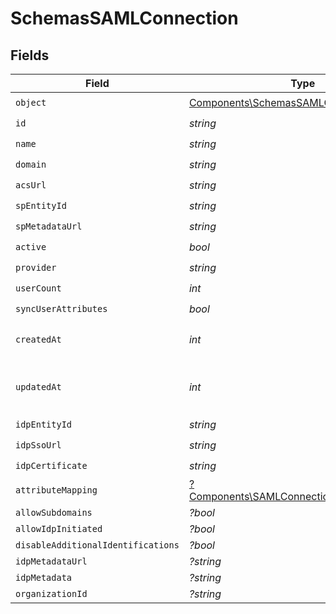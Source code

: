 # SchemasSAMLConnection


## Fields

| Field                                                                                                   | Type                                                                                                    | Required                                                                                                | Description                                                                                             |
| ------------------------------------------------------------------------------------------------------- | ------------------------------------------------------------------------------------------------------- | ------------------------------------------------------------------------------------------------------- | ------------------------------------------------------------------------------------------------------- |
| `object`                                                                                                | [Components\SchemasSAMLConnectionObject](../../Models/Components/SchemasSAMLConnectionObject.md)        | :heavy_check_mark:                                                                                      | N/A                                                                                                     |
| `id`                                                                                                    | *string*                                                                                                | :heavy_check_mark:                                                                                      | N/A                                                                                                     |
| `name`                                                                                                  | *string*                                                                                                | :heavy_check_mark:                                                                                      | N/A                                                                                                     |
| `domain`                                                                                                | *string*                                                                                                | :heavy_check_mark:                                                                                      | N/A                                                                                                     |
| `acsUrl`                                                                                                | *string*                                                                                                | :heavy_check_mark:                                                                                      | N/A                                                                                                     |
| `spEntityId`                                                                                            | *string*                                                                                                | :heavy_check_mark:                                                                                      | N/A                                                                                                     |
| `spMetadataUrl`                                                                                         | *string*                                                                                                | :heavy_check_mark:                                                                                      | N/A                                                                                                     |
| `active`                                                                                                | *bool*                                                                                                  | :heavy_check_mark:                                                                                      | N/A                                                                                                     |
| `provider`                                                                                              | *string*                                                                                                | :heavy_check_mark:                                                                                      | N/A                                                                                                     |
| `userCount`                                                                                             | *int*                                                                                                   | :heavy_check_mark:                                                                                      | N/A                                                                                                     |
| `syncUserAttributes`                                                                                    | *bool*                                                                                                  | :heavy_check_mark:                                                                                      | N/A                                                                                                     |
| `createdAt`                                                                                             | *int*                                                                                                   | :heavy_check_mark:                                                                                      | Unix timestamp of creation.<br/>                                                                        |
| `updatedAt`                                                                                             | *int*                                                                                                   | :heavy_check_mark:                                                                                      | Unix timestamp of last update.<br/>                                                                     |
| `idpEntityId`                                                                                           | *string*                                                                                                | :heavy_check_mark:                                                                                      | N/A                                                                                                     |
| `idpSsoUrl`                                                                                             | *string*                                                                                                | :heavy_check_mark:                                                                                      | N/A                                                                                                     |
| `idpCertificate`                                                                                        | *string*                                                                                                | :heavy_check_mark:                                                                                      | N/A                                                                                                     |
| `attributeMapping`                                                                                      | [?Components\SAMLConnectionAttributeMapping](../../Models/Components/SAMLConnectionAttributeMapping.md) | :heavy_minus_sign:                                                                                      | N/A                                                                                                     |
| `allowSubdomains`                                                                                       | *?bool*                                                                                                 | :heavy_minus_sign:                                                                                      | N/A                                                                                                     |
| `allowIdpInitiated`                                                                                     | *?bool*                                                                                                 | :heavy_minus_sign:                                                                                      | N/A                                                                                                     |
| `disableAdditionalIdentifications`                                                                      | *?bool*                                                                                                 | :heavy_minus_sign:                                                                                      | N/A                                                                                                     |
| `idpMetadataUrl`                                                                                        | *?string*                                                                                               | :heavy_minus_sign:                                                                                      | N/A                                                                                                     |
| `idpMetadata`                                                                                           | *?string*                                                                                               | :heavy_minus_sign:                                                                                      | N/A                                                                                                     |
| `organizationId`                                                                                        | *?string*                                                                                               | :heavy_minus_sign:                                                                                      | N/A                                                                                                     |
